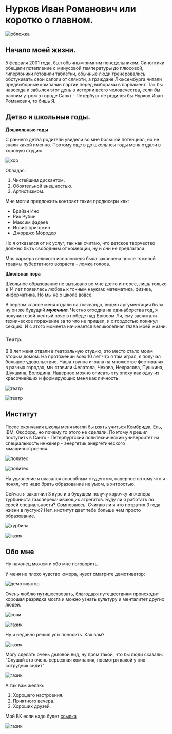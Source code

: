 # Нурков Иван Романович или коротко о главном.

![обложка](Фото%20для%20сайта/обр%20обложки.jpg)

## Начало моей жизни.

5 февраля 2001 года, был обычным зимним понедельником. Синоптики обещали потепление с минусовой температуры до плюсовой, гипертоники готовили таблетки, обычные люди тренеровались обстукивать свои сапоги от слякоти, а граждане Люксембурга читали предвыборные компании партий перед выборами в парламент. Так бы навсегда и забылся этот день в истории всего человечества, если бы ранним утром в городе Санкт - Петербург не родился бы Нурков Иван Романович, то бишь Я. 

## Детво и школьные годы. 

**Дошкольные годы** 

С раннего детва родители увидели во мне большой потенциал, но не знали какой именно. Поэтому еще в до школьнеы годы меня отдали в хоровую студию. 

![хор](Фото%20для%20сайта/хор.jpg)

Обладая: 

1. Чистейшим дискантом.
2. Обоятельной внешностью.
3. Артистизмом. 

Мне могли предложить контракт такие продюсеры как: 

- Брайан Ино
- Рик Рубин 
- Максим фадеев 
- Иосиф пригожин 
- Джорджо Мородер 

Но я отказался от их услуг, так как считаю, что детское творчество должно быть свободным от комерции, ну и они не предлагали. 

Моя карьера великого исполнителя была закончена после тяжелой травмы пубертатного возраста - ломка голоса. 

**Школьная пора**

Школьное образование не вызывало во мне долго интерес, лишь только в 14 лет появилась любовь к точным наукам: математика, физика, информатика. Но мы не о школе вовсе. 

В первом классе меня отдали на тхэквандо, видмо аргументация была: ну он же будущий ***мужчина***. Честно отходив на единаборства год, я получил свой желтый пояс в победе над Брюсом Ли, ему засчитали техническое поражение за то что не пришел, и с гордостью покинул секцию. И с этого момента начинается великолепная глава моей жизни. 

### Театр. 

В 8 лет меня отдали в театральную студию, это место стало моим вторым домом. На протяжении всех 10 лет что я там играл, я получал большое удовольствие. Наша труппа играла на множестве фестивалях в разных городах, мы ставили Фелатова, Чехова, Некрасова, Пушкина, Шукшина, Володина. Наверное можно описать эту эпоху как одну из красочнейших и формирующих меня как личность. 

![театр](Фото%20для%20сайта/Театр%201.jpg)

![театр](Фото%20для%20сайта/Театр%202.jpg)

## Институт 

После окончания школы меня могли бы взять учиться Кембридж, Ель, IBM, Оксфорд, но почему то этого не сделали. Поэтому я решил поступить в Сантк - Петербургский политехнический университет на специальность инженер - энергетик энергетического ммашиностроения. 

![политех](Фото%20для%20сайта/Политех%20сплю.jpg)

![политех](Фото%20для%20сайта/Политех%20строю.jpg)

На удивление я оказался способным студентом, наверное потому что я понял, что надо брать образование не умом, а хитростью. 

Сейчас я закончил 3 курс и в будущем получу корочку инженера турбиниста газоперекачивающих агрегатов. Буду ли я работать по своей специальности? Cомневаюсь. Cчитаю ли я что потратил 3 года жизни в пустую? Нет, институт дает тебе больше чем просто образование. 

![турбина](Фото%20для%20сайта/Я%20с%20турбиной.jpg)

![газик](Фото%20для%20сайта/я%20в%20газике.jpg)

## Обо мне 

Ну наконец можем и обо мне поговорить. 

У меня не плохо чувство юмора, нувот сматрите демотиватор: 

![демотиватор](Фото%20для%20сайта/я%20беларус.jpg)

Очень люблю путишествовать, благодаря путешествиям происходит хорошая разрядка мозга и можно узнать культуру и менталитет других людей. 

![сочи](Фото%20для%20сайта/Я%20в%20сочи.jpg)

![газик](Фото%20для%20сайта/я%20вне%20палатки.jpg)

Ну и недавно решил усы поносить. Как вам? 

![газик](Фото%20для%20сайта/я%20с%20усами.jpg)

Могу сделать очень деловой вид, ну прям такой, что бы люди сказали: "Слушай это очень серьезная компания, посмотри какой у них сотрудник сидит"

![газик](Фото%20для%20сайта/я%20в%20галстуке.jpg)

А так вам желаю: 

1. Хорошего настроения. 
2. Приятного вечера. 
3. Хороших друзей.

Мой ВК если надо будет [ссылка](https://vk.com/i.nurkov)

![газик](Фото%20для%20сайта/я%20с%20пивом.jpg)
